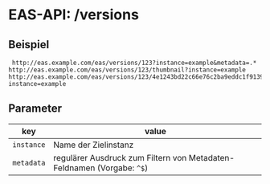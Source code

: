 #  EAS-API: /versions

##  Beispiel

~~~
 http://eas.example.com/eas/versions/123?instance=example&metadata=.*
http://eas.example.com/eas/versions/123/thumbnail?instance=example
http://eas.example.com/eas/versions/123/4e1243bd22c66e76c2ba9eddc1f91394e57f9f83?instance=example
~~~


##  Parameter


|key|value|
|---|---|
|`instance`          |Name der Zielinstanz|
|`metadata`          |regulärer Ausdruck zum Filtern von Metadaten-Feldnamen (Vorgabe: `^$`)|



